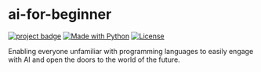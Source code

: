 # ai-for-beginner

[![project badge](https://img.shields.io/badge/1chooo-ai__for__beginner-informational)](https://github.com/1chooo/ai-for-beginner)
[![Made with Python](https://img.shields.io/badge/Python=3.10.1-blue?logo=python&logoColor=white)](https://python.org "Go to Python homepage")
[![License](https://img.shields.io/badge/License-MIT-blue)](./LICENSE "Go to license section")

Enabling everyone unfamiliar with programming languages to easily engage with AI and open the doors to the world of the future.